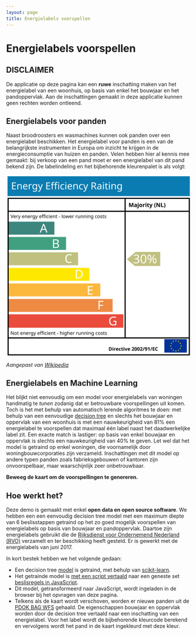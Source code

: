 ```yaml
---
layout: page
title: Energielabels voorspellen
---
```

<link rel="stylesheet" href="/assets/openlayers/v4.6.5-dist/ol.css">
<script src="/assets/openlayers/v4.6.5-dist/ol.js"></script>
<script src="decisionTree.js"></script>

# Energielabels voorspellen

## DISCLAIMER

De applicatie op deze pagina kan een **ruwe** inschatting maken van het energielabel van een woonhuis, op basis van enkel het bouwjaar en het pandoppervlak.  Aan de inschattingen gemaakt in deze applicatie kunnen geen rechten worden ontleend.

## Energielabels voor panden

Naast broodroosters en wasmachines kunnen ook panden over een energielabel beschikken.  Het energielabel voor panden is een van de belangrijkste instrumenten in Europa om inzicht te krijgen in de energieconsumptie van huizen en panden.  Velen hebben hier al kennis mee gemaakt: bij verkoop van een pand moet er een energielabel van dit pand bekend zijn.  De labelindeling en het bijbehorende kleurenpalet is als volgt:

<img src="energy_performance_rating.svg" />

*Aangepast van [Wikipedia](https://en.wikipedia.org/wiki/Energy_Performance_Certificate_(United_Kingdom))*

## Energielabels en Machine Learning
Het blijkt niet eenvoudig om een model voor energielabels van woningen handmatig te *tunen* zodanig dat er betrouwbare voorspellingen uit komen.  Toch is het met behulp van automatisch lerende algoritmes te doen: met behulp van een eenvoudige [decision tree](https://en.wikipedia.org/wiki/Decision_tree) en slechts het bouwjaar en oppervlak van een woonhuis is met een nauwkeurigheid van 81% een energielabel te voorspellen dat maximaal één label naast het daadwerkelijke label zit.  Een exacte match is lastiger: op basis van enkel bouwjaar en oppervlak is slechts een nauwkeurigheid van 40% te geven.  Let wel dat het model is getraind op enkel woningen, die voornamelijk door woningbouwcorporaties zijn verzameld.  Inschattingen met dit model op andere typen panden zoals fabrieksgebouwen of kantoren zijn onvoorspelbaar, maar waarschijnlijk zeer onbetrouwbaar.

**Beweeg de kaart om de voorspellingen te genereren.**
<div id="map"></div>
<script src="energyLabelMap.js"></script>

## Hoe werkt het?

Deze demo is gemaakt met enkel **open data en open source software**.  We hebben een een eenvoudig decision tree model met een maximum diepte van 6 beslisstappen getraind op het zo goed mogelijk voorspellen van energielabels op basis van bouwjaar en pandoppervlak.  Daartoe zijn energielabels gebruikt die de [Rijksdienst voor Ondernemend Nederland (RVO)](https://rvo.nl) verzamelt en ter beschikking heeft gesteld.  Er is gewerkt met de energielabels van juni 2017.

In kort bestek hebben we het volgende gedaan:
- Een decision tree [model](https://github.com/SPINLab/energy-performance-prediction/blob/master/model/energy_label_decision_tree_demo_model.py) is getraind, met behulp van [scikit-learn](http://scikit-learn.org).
- Het getrainde model is [met een script vertaald](https://github.com/SPINLab/energy-performance-prediction/blob/master/model/dtree_to_code.py) naar een geneste set [beslisregels in JavaScript](https://github.com/PDOK/data.labs.pdok.nl/blob/master/apps/energielabels/decisionTree.js).
- Dit model, getransformeerd naar JavaScript, wordt ingeladen in de browser bij het opvragen van deze pagina.
- Telkens als de kaart wordt verschoven, worden er nieuwe panden uit de [PDOK BAG WFS](http://nationaalgeoregister.nl/geonetwork/srv/dut/catalog.search#/metadata/1c0dcc64-91aa-4d44-a9e3-54355556f5e7) gehaald.  De eigenschappen bouwjaar en oppervlak worden door de decision tree vertaald naar een inschatting van een energielabel.  Voor het label wordt de bijbehorende kleurcode berekend en vervolgens wordt het pand in de kaart ingekleurd met deze kleur.
